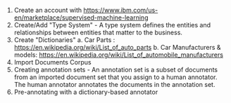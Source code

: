 1.  Create an account with https://www.ibm.com/us-en/marketplace/supervised-machine-learning
2.  Create/Add "Type System" - A type system defines the entities and relationships between entities that matter to the business.
3.  Create "Dictionaries"
  a.  Car Parts : https://en.wikipedia.org/wiki/List_of_auto_parts
  b.  Car Manufacturers & models: https://en.wikipedia.org/wiki/List_of_automobile_manufacturers
4.  Import Documents Corpus
5.  Creating annotation sets - An annotation set is a subset of documents from an imported document set that you assign to a human annotator. The human  annotator annotates the documents in the annotation set.
6.  Pre-annotating with a dictionary-based annotator

